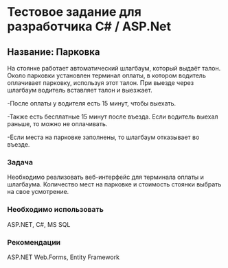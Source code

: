 # Тестовое задание для разработчика C# / ASP.Net

## Название: Парковка

На стоянке работает автоматический шлагбаум, который выдаёт талон. Около парковки установлен терминал оплаты, в котором водитель оплачивает парковку, используя этот талон. При выезде через шлагбаум водитель вставляет талон и выезжает.

-После оплаты у водителя есть 15 минут, чтобы выехать.

-Также есть бесплатные 15 минут после въезда. Если водитель выехал раньше, то можно не оплачивать.

-Если места на парковке заполнены, то шлагбаум отказывает во въезде.

### Задача

Необходимо реализовать веб-интерфейс для терминала оплаты и шлагбаума. Количество мест на парковке и стоимость стоянки выбрать на свое усмотрение.

### Необходимо использовать

ASP.NET, C#, MS SQL

### Рекомендации

ASP.NET Web.Forms, Entity Framework